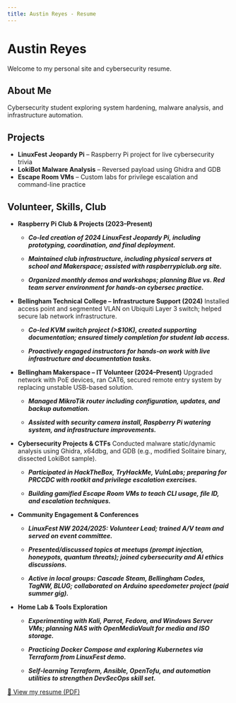 ```yaml
---
title: Austin Reyes - Resume
---
```


# Austin Reyes

Welcome to my personal site and cybersecurity resume.

## About Me

Cybersecurity student exploring system hardening, malware analysis, and infrastructure automation.

## Projects

- **LinuxFest Jeopardy Pi** – Raspberry Pi project for live cybersecurity trivia
- **LokiBot Malware Analysis** – Reversed payload using Ghidra and GDB
- **Escape Room VMs** – Custom labs for privilege escalation and command-line practice

## Volunteer, Skills, Club 


- **Raspberry Pi Club & Projects (2023–Present)**
  - ***Co-led creation of 2024 LinuxFest Jeopardy Pi, including prototyping, coordination, and final deployment.***


  - ***Maintained club infrastructure, including physical servers at school and Makerspace; assisted with raspberrypiclub.org site.***


  - ***Organized monthly demos and workshops; planning Blue vs. Red team server environment for hands-on cybersec practice.***


- **Bellingham Technical College – Infrastructure Support (2024)**
Installed access point and segmented VLAN on Ubiquiti Layer 3 switch; helped secure lab network infrastructure.


  - ***Co-led KVM switch project (>$10K), created supporting documentation; ensured timely completion for student lab access.***


  - ***Proactively engaged instructors for hands-on work with live infrastructure and documentation tasks.***


- **Bellingham Makerspace – IT Volunteer (2024–Present)**
Upgraded network with PoE devices, ran CAT6, secured remote entry system by replacing unstable USB-based solution.


  - ***Managed MikroTik router including configuration, updates, and backup automation.***


  - ***Assisted with security camera install, Raspberry Pi watering system, and infrastructure improvements.***


- **Cybersecurity Projects & CTFs**
Conducted malware static/dynamic analysis using Ghidra, x64dbg, and GDB (e.g., modified Solitaire binary, dissected LokiBot sample).


  - ***Participated in HackTheBox, TryHackMe, VulnLabs; preparing for PRCCDC with rootkit and privilege escalation exercises.***


  - ***Building gamified Escape Room VMs to teach CLI usage, file ID, and escalation techniques.***


- **Community Engagement & Conferences**
  - ***LinuxFest NW 2024/2025: Volunteer Lead; trained A/V team and served on event committee.***


  - ***Presented/discussed topics at meetups (prompt injection, honeypots, quantum threats); joined cybersecurity and AI ethics discussions.***


  - ***Active in local groups: Cascade Steam, Bellingham Codes, TagNW, BLUG; collaborated on Arduino speedometer project (paid summer gig).***


- **Home Lab & Tools Exploration**
  - ***Experimenting with Kali, Parrot, Fedora, and Windows Server VMs; planning NAS with OpenMediaVault for media and ISO storage.***


  - ***Practicing Docker Compose and exploring Kubernetes via Terraform from LinuxFest demo.***


  - ***Self-learning Terraform, Ansible, OpenTofu, and automation utilities to strengthen DevSecOps skill set.***


[📄 View my resume (PDF)](resume.pdf)
